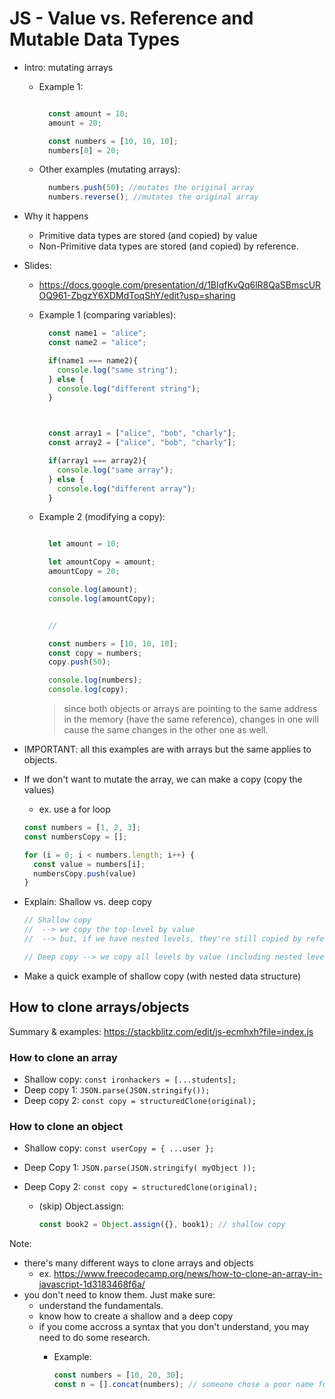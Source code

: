 

# JS - Value vs. Reference and Mutable Data Types


<!-- 

Status: ready

-->


- Intro: mutating arrays

  - Example 1:

    ```js

      const amount = 10;
      amount = 20;

      const numbers = [10, 10, 10];
      numbers[0] = 20;

    ``` 


  - Other examples (mutating arrays):

    ```js
      numbers.push(50); //mutates the original array
      numbers.reverse(); //mutates the original array

    ``` 



- Why it happens

  - Primitive data types are stored (and copied) by value
  - Non-Primitive data types are stored (and copied) by reference.


- Slides:
  - https://docs.google.com/presentation/d/1BIgfKvQq6lR8QaSBmscUROQ961-ZbgzY6XDMdToqShY/edit?usp=sharing




  - Example 1 (comparing variables):

    ```js
      const name1 = "alice";
      const name2 = "alice";

      if(name1 === name2){
        console.log("same string");
      } else {
        console.log("different string");
      }



      const array1 = ["alice", "bob", "charly"];
      const array2 = ["alice", "bob", "charly"];

      if(array1 === array2){
        console.log("same array");
      } else {
        console.log("different array");
      }

    ``` 



  - Example 2 (modifying a copy):

    ```js

      let amount = 10;

      let amountCopy = amount;
      amountCopy = 20;

      console.log(amount);
      console.log(amountCopy);


      //

      const numbers = [10, 10, 10];
      const copy = numbers;
      copy.push(50);

      console.log(numbers);
      console.log(copy);

    ``` 


    > since both objects or arrays are pointing to the same address in the memory (have the same reference), changes in one will cause the same changes in the other one as well.



-  IMPORTANT: all this examples are with arrays but the same applies to objects.


  

- If we don't want to mutate the array, we can make a copy (copy the values)
  - ex. use a for loop

  <!-- @LT: create a new stackblitz project -->

  ```js
  const numbers = [1, 2, 3];
  const numbersCopy = [];

  for (i = 0; i < numbers.length; i++) {
    const value = numbers[i];
    numbersCopy.push(value)
  }
  ```


- Explain: Shallow vs. deep copy 

  ```js
  // Shallow copy
  //  --> we copy the top-level by value
  //  --> but, if we have nested levels, they're still copied by reference

  // Deep copy --> we copy all levels by value (including nested levels)
  ```

- Make a quick example of shallow copy (with nested data structure)


## How to clone arrays/objects

Summary & examples: https://stackblitz.com/edit/js-ecmhxh?file=index.js

<!-- @todo: create cheatsheet (ex. gist with a table of common ways) -->


### How to clone an array

- Shallow copy: `const ironhackers = [...students];`
- Deep copy 1: `JSON.parse(JSON.stringify());`
- Deep copy 2: `const copy = structuredClone(original);`


### How to clone an object

- Shallow copy: `const userCopy = { ...user };`
- Deep Copy 1: `JSON.parse(JSON.stringify( myObject ));`
- Deep Copy 2: `const copy = structuredClone(original);`


  - (skip) Object.assign:

    ```js
    const book2 = Object.assign({}, book1); // shallow copy
    ```




Note: 
- there's many different ways to clone arrays and objects
  - ex. https://www.freecodecamp.org/news/how-to-clone-an-array-in-javascript-1d3183468f6a/
- you don't need to know them. Just make sure:
  - understand the fundamentals.
  - know how to create a shallow and a deep copy
  - if you come accross a syntax that you don't understand, you may need to do some research.
    - Example:

      ```js
      const numbers = [10, 20, 30];
      const n = [].concat(numbers); // someone chose a poor name for the variable, we need to find out what this line does.
      ``` 

